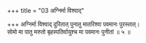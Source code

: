 +++
title = "03 अग्निर्मा विश्वाद्"

+++
अग्निर्मा विश्वाद् दुरितात् पुनातु मातरिश्वा पवमानः पुरस्तात्।  
सोमो मा पातु मरुतो बृहस्पतिर्वायुश्च मा पवमानः पुनीतां ॥ ५ ॥